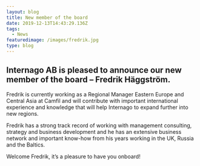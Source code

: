 ```yaml
---
layout: blog
title: New member of the board
date: 2019-12-13T14:43:29.136Z
tags:
  - News
featuredimage: /images/fredrik.jpg
type: blog
---
```

## Internago AB is pleased to announce our new member of the board – Fredrik Häggström.


Fredrik is currently working as a Regional Manager Eastern Europe and Central Asia at Camfil and will contribute with important international experience and knowledge that will help Internago to expand further into new regions.



Fredrik has a strong track record of working with management consulting, strategy and business development and he has an extensive business network and important know-how from his years working in the UK, Russia and the Baltics.




Welcome Fredrik, it’s a pleasure to have you onboard!
